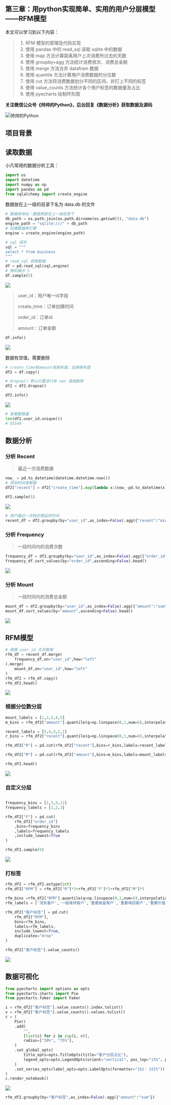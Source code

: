 ## 第三章：用python实现简单、实用的用户分层模型——RFM模型

本文可以学习到以下内容：
>1. RFM 模型的原理及代码实现
>2. 使用 pandas 中的 read_sql 读取 sqlite 中的数据
>3. 使用 map 方法计算距离用户上次消费所过去的天数
>4. 使用 groupby+agg 方法统计消费频次、消费总金额
>5. 使用 merge 方法合并 datafram 数据
>6. 使用 quantile 方法计算用户消费数据的分位数
>7. 使用 cut 方法将消费数据划分不同的区间，并打上不同的标签
>8. 使用 value_counts 方法统计各个用户标签的数据量及占比
>9. 使用 pyecharts 绘制环形图

**关注微信公众号《帅帅的Python》，后台回复《数据分析》获取数据及源码**

![帅帅的Python](../images/sspython.png)

## 项目背景



## 读取数据

小凡常用的数据分析工具：
```python
import os
import datetime
import numpy as np
import pandas as pd
from sqlalchemy import create_engine
```

数据放在上一级的目录下名为 data.db 的文件
```python
# 数据库地址：数据库放在上一级目录下
db_path = os.path.join(os.path.dirname(os.getcwd()), "data.db")
engine_path = "sqlite:///" + db_path
# 创建数据库引擎
engine = create_engine(engine_path)

# sql 语句
sql = """
select * from business
"""
# read_sql 获取数据
df = pd.read_sql(sql,engine)
# 随机展示 5 
df.sample(5)
```

![](./图片/1.png)

> user_id：用户唯一id字段
>
> create_time：订单创建时间
>
> order_id：订单id
>
> amount：订单金额

```python
df.info()
```

![](./图片/2.png)

数据有空值，需要删除

```python
# create_time和amount有缺失值，去掉缺失值
df2 = df.copy()

# dropna() 默认只要该行有 nan 值就删除
df2 = df2.dropna()

df2.info()
```

![](./图片/3.png)

```python
# 查看数据量
len(df2.user_id.unique())
# 55540
```



## 数据分析

### 分析 Recent

> 最近一次消费数据


```python
now_ = pd.to_datetime(datetime.datetime.now())
# 添加时间差数据
df2["recent"] = df2["create_time"].map(lambda x:(now_-pd.to_datetime(x)).days)

df2.sample(5)
```
![](./图片/4.png)
```python
# 用户最近一次购买商品的时间
recent_df = df2.groupby(by="user_id",as_index=False).agg({"recent":"min"})
```

### 分析 Frequency

> 一段时间内的消费次数


```python
frequency_df = df2.groupby(by="user_id",as_index=False).agg({"order_id":"count"})
frequency_df.sort_values(by="order_id",ascending=False).head()
```

![](./图片/5.png)

### 分析 Mount

> 一段时间内的消费总金额


```python
mount_df = df2.groupby(by="user_id",as_index=False).agg({"amount":"sum"})
mount_df.sort_values(by="amount",ascending=False).head()
```

![](./图片/6.png)

## RFM模型


```python
# 根据 user_id 合并数据
rfm_df = recent_df.merge(
    frequency_df,on="user_id",how="left"
).merge(
    mount_df,on="user_id",how="left"
)
rfm_df2 = rfm_df.copy()
rfm_df2.head()
```

![](./图片/7.png)

### 根据分位数分层




```python
mount_labels = [1,2,3,4,5]
m_bins = rfm_df2["amount"].quantile(q=np.linspace(0,1,num=6),interpolation='nearest')

recent_labels = [5,4,3,2,1]
r_bins = rfm_df2["recent"].quantile(q=np.linspace(0,1,num=6),interpolation='nearest')

rfm_df2["R"] = pd.cut(rfm_df2["recent"],bins=r_bins,labels=recent_labels,include_lowest=True)

rfm_df2["M"] = pd.cut(rfm_df2["amount"],bins=m_bins,labels=mount_labels,include_lowest=True)

rfm_df2.head()
```

![](./图片/8.png)




### 自定义分层


```python

```


```python
frequency_bins = [1,3,5,12]
frequency_labels = [1,2,3]

rfm_df2["F"] = pd.cut(
    rfm_df2["order_id"]
    ,bins=frequency_bins
    ,labels=frequency_labels
    ,include_lowest=True
)

rfm_df2.sample(5)
```

![](./图片/9.png)

### 打标签


```python
rfm_df2 = rfm_df2.astype(int)
rfm_df2["RFM"] = rfm_df2["R"]*3+rfm_df2["F"]*2+rfm_df2["M"]*5

rfm_bins =rfm_df2["RFM"].quantile(q=np.linspace(0,1,num=6),interpolation='nearest').unique()
rfm_labels = ['流失客户','一般维持客户','重要挽留客户','重要唤回客户','重要价值客户']

rfm_df2["客户标签"] = pd.cut(
    rfm_df2["RFM"],
    bins=rfm_bins,
    labels=rfm_labels,
    include_lowest=True,
    duplicates="drop"
)

rfm_df2["客户标签"].value_counts()
```

![](./图片/10.png)



## 数据可视化


```python
from pyecharts import options as opts
from pyecharts.charts import Pie
from pyecharts.faker import Faker

i = rfm_df2["客户标签"].value_counts().index.tolist()
v = rfm_df2["客户标签"].value_counts().values.tolist()
c = (
    Pie()
    .add(
        "",
        [list(z) for z in zip(i, v)],
        radius=["30%", "75%"],
    )
    .set_global_opts(
        title_opts=opts.TitleOpts(title="客户分层占比"),
        legend_opts=opts.LegendOpts(orient="vertical", pos_top="15%", pos_left="2%"),
    )
    .set_series_opts(label_opts=opts.LabelOpts(formatter="{b}: {d}%"))
)
c.render_notebook()
```
![](./图片/11.png)

```python
rfm_df2.groupby(by="客户标签",as_index=False).agg({"amount":"sum"})
```

